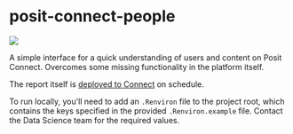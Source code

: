 # posit-connect-people

[<img src='https://img.shields.io/badge/Posit_Connect-deployed-447099?style=flat&labelColor=white&logo=Posit&logoColor=447099'>](https://connect.strategyunitwm.nhs.uk/posit-connect-people/)

A simple interface for a quick understanding of users and content on Posit Connect.
Overcomes some missing functionality in the platform itself.

The report itself is [deployed to Connect](https://connect.strategyunitwm.nhs.uk/posit-connect-people/) on schedule.

To run locally, you'll need to add an `.Renviron` file to the project root, which contains the keys specified in the provided `.Renviron.example` file.
Contact the Data Science team for the required values.

